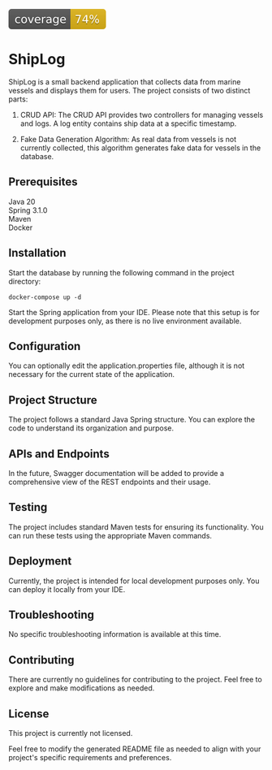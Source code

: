 [![coverage](https://raw.githubusercontent.com/WicioW/ShipLog/badges/jacoco.svg)](https://github.com/WicioW/ShipLog/actions/workflows/github-ci.yml)

# ShipLog
ShipLog is a small backend application that collects data from marine vessels and displays them for users. The project consists of two distinct parts:

1. CRUD API: The CRUD API provides two controllers for managing vessels and logs. A log entity contains ship data at a specific timestamp.

2. Fake Data Generation Algorithm: As real data from vessels is not currently collected, this algorithm generates fake data for vessels in the database.

## Prerequisites
Java 20  
Spring 3.1.0  
Maven  
Docker  

## Installation
Start the database by running the following command in the project directory:

```commandline
docker-compose up -d
```
Start the Spring application from your IDE. Please note that this setup is for development purposes only, as there is no live environment available.

##  Configuration
You can optionally edit the application.properties file, although it is not necessary for the current state of the application.
##  Project Structure
The project follows a standard Java Spring structure. You can explore the code to understand its organization and purpose.

## APIs and Endpoints
In the future, Swagger documentation will be added to provide a comprehensive view of the REST endpoints and their usage.

## Testing
The project includes standard Maven tests for ensuring its functionality. You can run these tests using the appropriate Maven commands.

## Deployment
Currently, the project is intended for local development purposes only. You can deploy it locally from your IDE.


## Troubleshooting
No specific troubleshooting information is available at this time.

## Contributing
There are currently no guidelines for contributing to the project. Feel free to explore and make modifications as needed.

## License
This project is currently not licensed.

Feel free to modify the generated README file as needed to align with your project's specific requirements and preferences.